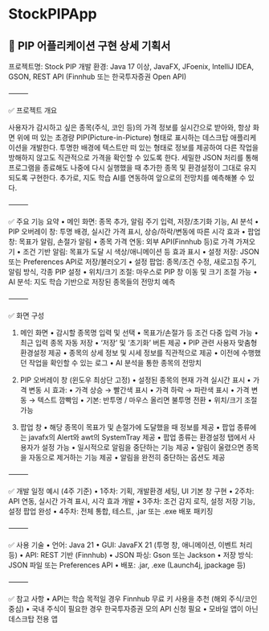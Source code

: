 # StockPIPApp

📱 PIP 어플리케이션 구현 상세 기획서
----------------------------------
프로젝트명: Stock PIP
개발 환경: Java 17 이상, JavaFX, JFoenix, IntelliJ IDEA, GSON, REST API (Finnhub 또는 한국투자증권 Open API)

⸻

✅ 프로젝트 개요

사용자가 감시하고 싶은 종목(주식, 코인 등)의 가격 정보를 실시간으로 받아와, 항상 화면 위에 떠 있는 초경량 PIP(Picture-in-Picture) 형태로 표시하는 데스크탑 애플리케이션을 개발한다.
투명한 배경에 텍스트만 떠 있는 형태로 정보를 제공하여 다른 작업을 방해하지 않고도 직관적으로 가격을 확인할 수 있도록 한다.
세밀한 JSON 처리를 통해 프로그램을 종료해도 나중에 다시 실행했을 때 추가한 종목 및 환경설정이 그대로 유지되도록 구현한다.
추가로, 지도 학습 AI를 연동하여 앞으로의 전망치를 예측해볼 수 있다.

⸻

✅ 주요 기능 요약
•	메인 화면: 종목 추가, 알림 주기 입력, 저장/초기화 기능, AI 분석
•	PIP 오버레이 창: 투명 배경, 실시간 가격 표시, 상승/하락/변동에 따른 시각 효과
•	팝업 창: 목표가 알림, 손절가 알림
•	종목 가격 연동: 외부 API(Finnhub 등)로 가격 가져오기
•	조건 기반 알림: 목표가 도달 시 색상/애니메이션 등 효과 표시
•	설정 저장: JSON 또는 Preferences API로 저장/불러오기
•	설정 팝업: 종목/조건 수정, 새로고침 주기, 알림 방식, 각종 PIP 설정
•	위치/크기 조절: 마우스로 PIP 창 이동 및 크기 조절 가능
•	AI 분석: 지도 학습 기반으로 저장된 종목들의 전망치 예측

⸻

✅ 화면 구성

1. 메인 화면
   •	감시할 종목명 입력 및 선택
   •	목표가/손절가 등 조건 다중 입력 가능
   •	최근 입력 종목 자동 저장
   •	‘저장’ 및 ‘초기화’ 버튼 제공
   •	PIP 관련 사용자 맞춤형 환경설정 제공
   •	종목의 상세 정보 및 시세 정보를 직관적으로 제공
   •	이전에 수행했던 작업을 확인할 수 있는 로그
   •	AI 분석을 통한 종목의 전망치


2. PIP 오버레이 창 (윈도우 최상단 고정)
   •	설정된 종목의 현재 가격 실시간 표시
   •	가격 변동 시 효과:
   •	가격 상승 → 빨간색 표시
   •	가격 하락 → 파란색 표시
   •	가격 변동 → 텍스트 깜빡임
   •	기본: 반투명 / 마우스 올리면 불투명 전환
   •	위치/크기 조절 가능

3. 팝업 창
   •	해당 종목이 목표가 및 손절가에 도달했을 때 정보를 제공
   •	팝업 종류에는 javafx의 Alert와 awt의 SystemTray 제공
   •	팝업 종류는 환경설정 탭에서 사용자가 설정 가능
   •	일시적으로 알림을 중단하는 기능 제공
   •	알림이 울렸으면 종목을 자동으로 제거하는 기능 제공
   •	알림을 완전히 중단하는 옵션도 제공

⸻

✅ 개발 일정 예시 (4주 기준)
•	1주차: 기획, 개발환경 세팅, UI 기본 창 구현
•	2주차: API 연동, 실시간 가격 표시, 시각 효과 개발
•	3주차: 조건 감지 로직, 설정 저장 기능, 설정 팝업 완성
•	4주차: 전체 통합, 테스트, .jar 또는 .exe 배포 패키징

⸻

✅ 사용 기술
•	언어: Java 21
•	GUI: JavaFX 21 (투명 창, 애니메이션, 이벤트 처리 등)
•	API: REST 기반 (Finnhub)
•	JSON 파싱: Gson 또는 Jackson
•	저장 방식: JSON 파일 또는 Preferences API
•	배포: .jar, .exe (Launch4j, jpackage 등)

⸻

✅ 참고 사항
•	API는 학습 목적일 경우 Finnhub 무료 키 사용을 추천 (해외 주식/코인 중심)
•	국내 주식이 필요한 경우 한국투자증권 모의 API 신청 필요
•	모바일 앱이 아닌 데스크탑 전용 앱
